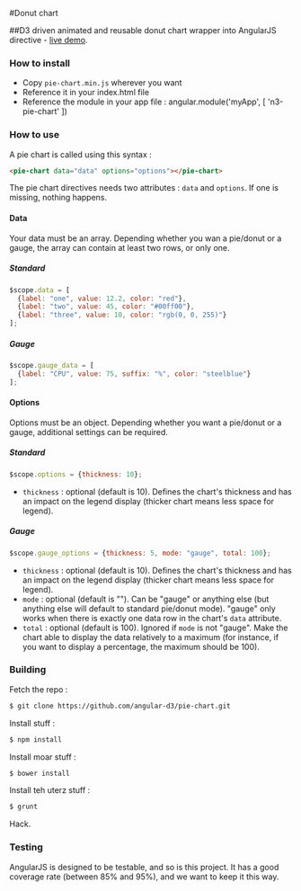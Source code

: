 #Donut chart

##D3 driven animated and reusable donut chart wrapper into AngularJS directive - [live demo](http://iuriistavnichuk.github.io/d3-angularjs-donut-chart/).

### How to install
 + Copy `pie-chart.min.js` wherever you want
 + Reference it in your index.html file
 + Reference the module in your app file :
     angular.module('myApp', [
      'n3-pie-chart'
    ])

### How to use
A pie chart is called using this syntax :

```html
<pie-chart data="data" options="options"></pie-chart>
```

The pie chart directives needs two attributes : `data` and `options`. If one is missing, nothing happens.

#### Data
Your data must be an array. Depending whether you wan a pie/donut or a gauge, the array can contain at least two rows, or only one.

##### Standard
```js
$scope.data = [
  {label: "one", value: 12.2, color: "red"}, 
  {label: "two", value: 45, color: "#00ff00"},
  {label: "three", value: 10, color: "rgb(0, 0, 255)"}
];
```

##### Gauge
```js
$scope.gauge_data = [
  {label: "CPU", value: 75, suffix: "%", color: "steelblue"}
];
```

#### Options
Options must be an object. Depending whether you want a pie/donut or a gauge, additional settings can be required.

##### Standard

```js
$scope.options = {thickness: 10};
```

+ `thickness` : optional (default is 10). Defines the chart's thickness and has an impact on the legend display (thicker chart means less space for legend).

##### Gauge

```js
$scope.gauge_options = {thickness: 5, mode: "gauge", total: 100};
```

+ `thickness` : optional (default is 10). Defines the chart's thickness and has an impact on the legend display (thicker chart means less space for legend).
+ `mode` : optional (default is ""). Can be "gauge" or anything else (but anything else will default to standard pie/donut mode). "gauge" only works when there is exactly one data row in the chart's `data` attribute.
+ `total` : optional (default is 100). Ignored if `mode` is not "gauge". Make the chart able to display the data relatively to a maximum (for instance, if you want to display a percentage, the maximum should be 100).


### Building
Fetch the repo :
```sh
$ git clone https://github.com/angular-d3/pie-chart.git
```

Install stuff :
```sh
$ npm install
```

Install moar stuff :
```sh
$ bower install
```

Install teh uterz stuff :
```sh
$ grunt
```

Hack.

### Testing
AngularJS is designed to be testable, and so is this project.
It has a good coverage rate (between 85% and 95%), and we want to keep it this way.

  [1]: https://github.com/mbostock/d3/wiki/SVG-Shapes#wiki-line_interpolate
